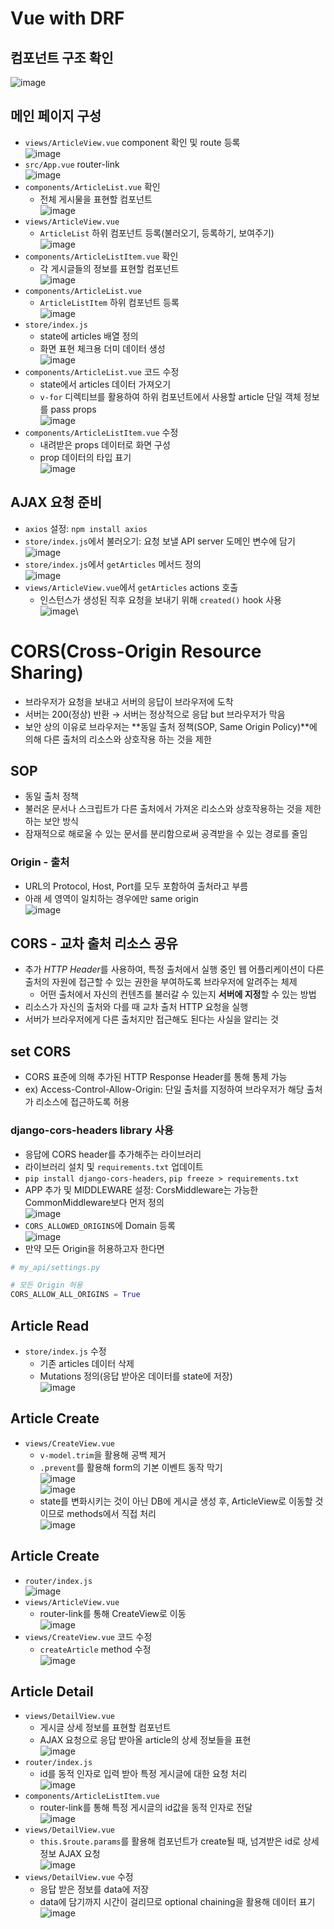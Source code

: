 # Vue with DRF
## 컴포넌트 구조 확인
![image](https://github.com/Al9-Mor9/Selected-Problems/assets/108309396/6caa2be5-0a92-45c4-b62e-e44533ce4eef)

## 메인 페이지 구성
- `views/ArticleView.vue` component 확인 및 route 등록  
![image](https://github.com/Al9-Mor9/Selected-Problems/assets/108309396/fa32e59e-270e-4b24-a97a-b41b529b7dc4)
- `src/App.vue` router-link  
![image](https://github.com/Al9-Mor9/Selected-Problems/assets/108309396/2a49c2e4-f6b2-45b4-8bd6-442c0a1d6e1b)  
- `components/ArticleList.vue` 확인
  - 전체 게시물을 표현할 컴포넌트  
  ![image](https://github.com/Al9-Mor9/Selected-Problems/assets/108309396/8f21573c-db97-4d1d-99ac-852a605a572b)
- `views/ArticleView.vue` 
  - `ArticleList` 하위 컴포넌트 등록(불러오기, 등록하기, 보여주기)  
  ![image](https://github.com/Al9-Mor9/Selected-Problems/assets/108309396/114adf39-9ef7-40a2-b5ab-370c707516a2)
- `components/ArticleListItem.vue` 확인
  - 각 게시글들의 정보를 표현할 컴포넌트  
  ![image](https://github.com/Al9-Mor9/Selected-Problems/assets/108309396/b10da01f-378d-486b-af01-41793fa7325c)
- `components/ArticleList.vue` 
  - `ArticleListItem` 하위 컴포넌트 등록    
  ![image](https://github.com/Al9-Mor9/Selected-Problems/assets/108309396/f30a9a2b-d4ba-4786-8566-0ad8f219c4df)
- `store/index.js`
  - state에 articles 배열 정의
  - 화면 표현 체크용 더미 데이터 생성  
  ![image](https://github.com/Al9-Mor9/Selected-Problems/assets/108309396/0cb417dc-f955-45f9-909a-449c0654cbaa)
- `components/ArticleList.vue` 코드 수정
  - state에서 articles 데이터 가져오기
  - `v-for` 디렉티브를 활용하여 하위 컴포넌트에서 사용할 article 단일 객체 정보를 pass props  
  ![image](https://github.com/Al9-Mor9/Selected-Problems/assets/108309396/01ec2601-15c1-41e5-9ae2-1274a49e6434)  
- `components/ArticleListItem.vue` 수정
  - 내려받은 props 데이터로 화면 구성
  - prop 데이터의 타입 표기    
  ![image](https://github.com/Al9-Mor9/Selected-Problems/assets/108309396/df1f420f-f914-44de-80cf-11860baa4d9b)

## AJAX 요청 준비
- `axios` 설정: `npm install axios`
- `store/index.js`에서 불러오기: 요청 보낼 API server 도메인 변수에 담기  
![image](https://github.com/Al9-Mor9/Selected-Problems/assets/108309396/98ce1175-f8a6-46e2-aa79-acf8414d4e82)
- `store/index.js`에서 `getArticles` 메서드 정의  
![image](https://github.com/Al9-Mor9/Selected-Problems/assets/108309396/3a81c21f-2c2f-4a52-b4ac-6765b8e2d73d)
- `views/ArticleView.vue`에서 `getArticles` actions 호출
  - 인스턴스가 생성된 직후 요청을 보내기 위해 `created()` hook 사용  
  ![image](https://github.com/Al9-Mor9/Selected-Problems/assets/108309396/c04bed9b-a25a-42eb-acae-ac5d40586fba)\


# CORS(Cross-Origin Resource Sharing)
- 브라우저가 요청을 보내고 서버의 응답이 브라우저에 도착
- 서버는 200(정상) 반환 &rarr; 서버는 정상적으로 응답 but 브라우저가 막음
- 보안 상의 이유로 브라우저는 **동일 출처 정책(SOP, Same Origin Policy)**에 의해 다른 출처의 리소스와 상호작용 하는 것을 제한

## SOP
- 동일 출처 정책
- 불러온 문서나 스크립트가 다른 출처에서 가져온 리소스와 상호작용하는 것을 제한하는 보안 방식
- 잠재적으로 해로울 수 있는 문서를 분리함으로써 공격받을 수 있는 경로를 줄임

### Origin - 출처
- URL의 Protocol, Host, Port를 모두 포함하여 출처라고 부름
- 아래 세 영역이 일치하는 경우에만 same origin  
![image](https://github.com/Al9-Mor9/Selected-Problems/assets/108309396/271938e7-ca95-4617-9ba6-818d28e23262)

## CORS - 교차 출처 리소스 공유
- 추가 *HTTP Header*를 사용하여, 특정 출처에서 실행 중인 웹 어플리케이션이 다른 출처의 자원에 접근할 수 있는 권한을 부여하도록 브라우저에 알려주는 체제
  - 어떤 출처에서 자신의 컨텐츠를 불러갈 수 있는지 **서버에 지정**할 수 있는 방법
- 리소스가 자신의 출처와 다를 때 교차 출처 HTTP 요청을 실행
- 서버가 브라우저에게 다른 출처지만 접근해도 된다는 사실을 알리는 것

## set CORS
- CORS 표준에 의해 추가된 HTTP Response Header를 통해 통제 가능
- ex) Access-Control-Allow-Origin: 단일 출처를 지정하여 브라우저가 해당 출처가 리소스에 접근하도록 허용

### django-cors-headers library 사용
- 응답에 CORS header를 추가해주는 라이브러리
- 라이브러리 설치 및 `requirements.txt` 업데이트
- `pip install django-cors-headers`, `pip freeze > requirements.txt`
- APP 추가 및 MIDDLEWARE 설정: CorsMiddleware는 가능한 CommonMiddleware보다 먼저 정의  
![image](https://github.com/Al9-Mor9/Selected-Problems/assets/108309396/f9371939-a86a-47d8-94f4-8d19ae2f2198)
- `CORS_ALLOWED_ORIGINS`에 Domain 등록  
![image](https://github.com/Al9-Mor9/Selected-Problems/assets/108309396/02eb26b9-86d0-4989-bc3a-3bd2ad23a72f) 
- 만약 모든 Origin을 허용하고자 한다면
```python
# my_api/settings.py

# 모든 Origin 허용
CORS_ALLOW_ALL_ORIGINS = True
```

## Article Read
- `store/index.js` 수정
  - 기존 articles 데이터 삭제
  - Mutations 정의(응답 받아온 데이터를 state에 저장)    
  ![image](https://github.com/Al9-Mor9/Selected-Problems/assets/108309396/0d3e33f3-99f6-483d-9bd3-6a46f8974a82)

## Article Create
- `views/CreateView.vue`
  - `v-model.trim`을 활용해 공백 제거
  - `.prevent`를 활용해 form의 기본 이벤트 동작 막기  
  ![image](https://github.com/Al9-Mor9/Selected-Problems/assets/108309396/974e1dd7-b54f-464c-aff3-3aa35a0e48bb)  
  ![image](https://github.com/Al9-Mor9/Selected-Problems/assets/108309396/a438c363-1358-434b-9668-26f7ca7255ad)
  - state를 변화시키는 것이 아닌 DB에 게시글 생성 후, ArticleView로 이동할 것이므로 methods에서 직접 처리  
  ![image](https://github.com/Al9-Mor9/Selected-Problems/assets/108309396/673a5b55-8284-49a4-ba4b-a0477091902e)

## Article Create
- `router/index.js`  
![image](https://github.com/Al9-Mor9/Selected-Problems/assets/108309396/b5979c82-2a86-44a4-afb4-d42764f5801b)
- `views/ArticleView.vue`
  - router-link를 통해 CreateView로 이동  
  ![image](https://github.com/Al9-Mor9/Selected-Problems/assets/108309396/87769c07-e05f-489c-bddc-cfc736d55762)
- `views/CreateView.vue` 코드 수정
  - `createArticle` method 수정  
  ![image](https://github.com/Al9-Mor9/Selected-Problems/assets/108309396/cfadd970-e280-4942-b817-592c9dc727eb)

## Article Detail
- `views/DetailView.vue` 
  - 게시글 상세 정보를 표현할 컴포넌트
  - AJAX 요청으로 응답 받아올 article의 상세 정보들을 표현  
  ![image](https://github.com/Al9-Mor9/Selected-Problems/assets/108309396/4cf516a2-e72a-4278-b28d-e17b3b925808)
- `router/index.js`
  - id를 동적 인자로 입력 받아 특정 게시글에 대한 요청 처리  
  ![image](https://github.com/Al9-Mor9/Selected-Problems/assets/108309396/3ea315e7-bf85-425d-8c55-3e834bc6e2c4)
- `components/ArticleListItem.vue` 
  - router-link를 통해 특정 게시글의 id값을 동적 인자로 전달  
  ![image](https://github.com/Al9-Mor9/Selected-Problems/assets/108309396/a883a057-8458-447c-b2d7-49f17f942674)
- `views/DetailView.vue`
  - `this.$route.params`를 활용해 컴포넌트가 create될 때, 넘겨받은 id로 상세 정보 AJAX 요청  
  ![image](https://github.com/Al9-Mor9/Selected-Problems/assets/108309396/f9c8e643-2d4e-45cb-a47f-9a39955a2669)  
- `views/DetailView.vue` 수정
  - 응답 받은 정보를 data에 저장
  - data에 담기까지 시간이 걸리므로 optional chaining을 활용해 데이터 표기  
  ![image](https://github.com/Al9-Mor9/Selected-Problems/assets/108309396/8e511be0-decd-4dbd-86a2-97ec43708d39)